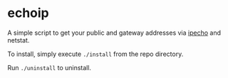 echoip
======

A simple script to get your public and gateway addresses via [ipecho](http://ipecho.net/) and netstat.

To install, simply execute `./install` from the repo directory.

Run `./uninstall` to uninstall.

